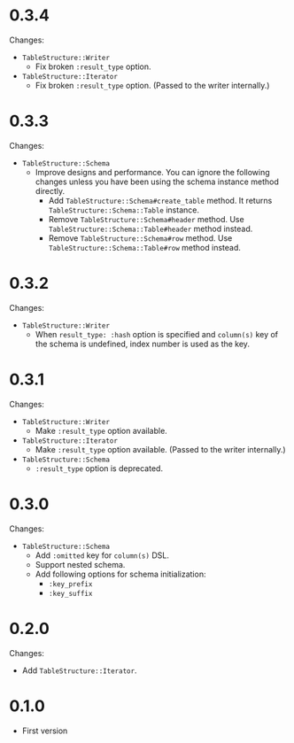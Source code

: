# 0.3.4
Changes:
- `TableStructure::Writer`
  - Fix broken `:result_type` option.
- `TableStructure::Iterator`
  - Fix broken `:result_type` option. (Passed to the writer internally.)

# 0.3.3
Changes:
- `TableStructure::Schema`
  - Improve designs and performance. You can ignore the following changes unless you have been using the schema instance method directly.
    - Add `TableStructure::Schema#create_table` method. It returns `TableStructure::Schema::Table` instance.
    - Remove `TableStructure::Schema#header` method. Use `TableStructure::Schema::Table#header` method instead.
    - Remove `TableStructure::Schema#row` method. Use `TableStructure::Schema::Table#row` method instead.

# 0.3.2
Changes:
- `TableStructure::Writer`
  - When `result_type: :hash` option is specified and `column(s)` key of the schema is undefined, index number is used as the key.

# 0.3.1
Changes:
- `TableStructure::Writer`
  - Make `:result_type` option available.
- `TableStructure::Iterator`
  - Make `:result_type` option available. (Passed to the writer internally.)
- `TableStructure::Schema`
  - `:result_type` option is deprecated.

# 0.3.0
Changes:
- `TableStructure::Schema`
  - Add `:omitted` key for `column(s)` DSL.
  - Support nested schema.
  - Add following options for schema initialization:
    - `:key_prefix`
    - `:key_suffix`

# 0.2.0
Changes:
- Add `TableStructure::Iterator`.

# 0.1.0
- First version

